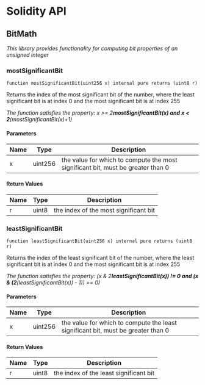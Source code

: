 # Solidity API

## BitMath

_This library provides functionality for computing bit properties of an unsigned integer_

### mostSignificantBit

```solidity
function mostSignificantBit(uint256 x) internal pure returns (uint8 r)
```

Returns the index of the most significant bit of the number,
    where the least significant bit is at index 0 and the most significant bit is at index 255

_The function satisfies the property:
    x >= 2**mostSignificantBit(x) and x < 2**(mostSignificantBit(x)+1)_

#### Parameters

| Name | Type | Description |
| ---- | ---- | ----------- |
| x | uint256 | the value for which to compute the most significant bit, must be greater than 0 |

#### Return Values

| Name | Type | Description |
| ---- | ---- | ----------- |
| r | uint8 | the index of the most significant bit |

### leastSignificantBit

```solidity
function leastSignificantBit(uint256 x) internal pure returns (uint8 r)
```

Returns the index of the least significant bit of the number,
    where the least significant bit is at index 0 and the most significant bit is at index 255

_The function satisfies the property:
    (x & 2**leastSignificantBit(x)) != 0 and (x & (2**(leastSignificantBit(x)) - 1)) == 0)_

#### Parameters

| Name | Type | Description |
| ---- | ---- | ----------- |
| x | uint256 | the value for which to compute the least significant bit, must be greater than 0 |

#### Return Values

| Name | Type | Description |
| ---- | ---- | ----------- |
| r | uint8 | the index of the least significant bit |

